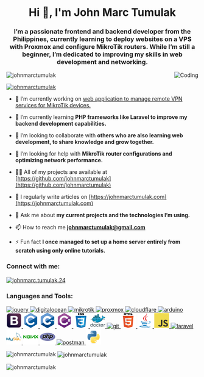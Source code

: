 <h1 align="center">Hi 👋, I'm John Marc Tumulak</h1>
<h3 align="center">I’m a passionate frontend and backend developer from the Philippines, currently learning to deploy websites on a VPS with Proxmox and configure MikroTik routers. While I’m still a beginner, I’m dedicated to improving my skills in web development and networking.</h3>
<img align="right" alt="Coding" with="400" src="https://images-wixmp-ed30a86b8c4ca887773594c2.wixmp.com/f/3cf06a29-04a0-4466-9f83-ab6b9658149f/dempgi7-520f8d5f-63d4-4453-8822-dbc149ae27f8.gif?token=eyJ0eXAiOiJKV1QiLCJhbGciOiJIUzI1NiJ9.eyJzdWIiOiJ1cm46YXBwOjdlMGQxODg5ODIyNjQzNzNhNWYwZDQxNWVhMGQyNmUwIiwiaXNzIjoidXJuOmFwcDo3ZTBkMTg4OTgyMjY0MzczYTVmMGQ0MTVlYTBkMjZlMCIsIm9iaiI6W1t7InBhdGgiOiJcL2ZcLzNjZjA2YTI5LTA0YTAtNDQ2Ni05ZjgzLWFiNmI5NjU4MTQ5ZlwvZGVtcGdpNy01MjBmOGQ1Zi02M2Q0LTQ0NTMtODgyMi1kYmMxNDlhZTI3ZjguZ2lmIn1dXSwiYXVkIjpbInVybjpzZXJ2aWNlOmZpbGUuZG93bmxvYWQiXX0.TeuN0B5RgPUykYQkZXa8ArTYZ7GlxIpIVJUfQQMWCgM">

<p align="left"> <img src="https://komarev.com/ghpvc/?username=johnmarctumulak&label=Profile%20views&color=0e75b6&style=flat" alt="johnmarctumulak" /> </p>

<p align="left"> <a href="https://github.com/ryo-ma/github-profile-trophy"><img src="https://github-profile-trophy.vercel.app/?username=johnmarctumulak" alt="johnmarctumulak" /></a> </p>

- 🔭 I’m currently working on [web application to manage remote VPN services for MikroTik devices.](https://remotemymikrotik.com)

- 🌱 I’m currently learning **PHP frameworks like Laravel to improve my backend development capabilities.**

- 👯 I’m looking to collaborate with **others who are also learning web development, to share knowledge and grow together.**

- 🤝 I’m looking for help with **MikroTik router configurations and optimizing network performance.**

- 👨‍💻 All of my projects are available at [https://github.com/johnmarctumulak](https://github.com/johnmarctumulak)

- 📝 I regularly write articles on [https://johnmarctumulak.com](https://johnmarctumulak.com)

- 💬 Ask me about **my current projects and the technologies I’m using.**

- 📫 How to reach me **johnmarctumulak@gmail.com**

- ⚡ Fun fact **I once managed to set up a home server entirely from scratch using only online tutorials.**

<h3 align="left">Connect with me:</h3>
<p align="left">
<a href="https://fb.com/johnmarc.tumulak.24" target="blank"><img align="center" src="https://raw.githubusercontent.com/rahuldkjain/github-profile-readme-generator/master/src/images/icons/Social/facebook.svg" alt="johnmarc.tumulak.24" height="30" width="40" /></a>
</p>

<h3 align="left">Languages and Tools:</h3>
<p align="left"> 
    <a href="https://jquery.com/" target="_blank" rel="noreferrer"> <img src="https://static-00.iconduck.com/assets.00/jquery-original-wordmark-icon-485x512-7kn0h2yt.png" alt="jquery" width="40" height="40" /> </a> <a href="https://www.digitalocean.com/" target="_blank" rel="noreferrer"> <img src="https://encrypted-tbn0.gstatic.com/images?q=tbn:ANd9GcRGyN7qgDyEWm30WavYrHa7bLegiKJI6Nc_Yg&s" alt="digitalocean" width="40" height="40" /> </a> <a href="https://www.mikrotik.com/" target="_blank" rel="noreferrer"> <img src="https://static-00.iconduck.com/assets.00/mikrotik-icon-1921x2048-1eai97he.png" alt="mikrotik" width="40" height="40" /> </a> <a href="https://www.proxmox.com/" target="_blank" rel="noreferrer"> <img src="https://camo.githubusercontent.com/4e9e0bf3fcd09d6557b4eaa8f790ec17599ed6e8eb37a7e78adaa30650c8a6e3/68747470733a2f2f7777772e70726f786d6f782e636f6d2f696d616765732f70726f786d6f782f50726f786d6f785f73796d626f6c5f7374616e646172645f6865782e706e67" alt="proxmox" width="40" height="40" /> </a> <a href="https://www.cloudflare.com/" target="_blank" rel="noreferrer"> <img src="https://avatars.githubusercontent.com/u/314135?s=280&v=4" alt="cloudflare" width="40" height="40" /> </a> <a href="https://www.arduino.cc/" target="_blank" rel="noreferrer"> <img src="https://cdn.worldvectorlogo.com/logos/arduino-1.svg" alt="arduino" width="40" height="40"/> </a> <a href="https://getbootstrap.com" target="_blank" rel="noreferrer"> <img src="https://raw.githubusercontent.com/Mikescops/bootstrapbolttheme/master/icon-bootstrap.png" alt="bootstrap" width="40" height="40"/> </a> <a href="https://www.cprogramming.com/" target="_blank" rel="noreferrer"> <img src="https://raw.githubusercontent.com/devicons/devicon/master/icons/c/c-original.svg" alt="c" width="40" height="40"/> </a> <a href="https://www.w3schools.com/cpp/" target="_blank" rel="noreferrer"> <img src="https://raw.githubusercontent.com/devicons/devicon/master/icons/cplusplus/cplusplus-original.svg" alt="cplusplus" width="40" height="40"/> </a> <a href="https://www.cloudflare.com/" target="_blank" rel="noreferrer"> <img src="https://raw.githubusercontent.com/devicons/devicon/master/icons/csharp/csharp-original.svg" alt="csharp" width="40" height="40"/> </a> <a href="https://www.w3schools.com/css/" target="_blank" rel="noreferrer"> <img src="https://raw.githubusercontent.com/devicons/devicon/master/icons/css3/css3-original-wordmark.svg" alt="css3" width="40" height="40"/> </a> <a href="https://www.docker.com/" target="_blank" rel="noreferrer"> <img src="https://raw.githubusercontent.com/devicons/devicon/master/icons/docker/docker-original-wordmark.svg" alt="docker" width="40" height="40"/> </a> <a href="https://git-scm.com/" target="_blank" rel="noreferrer"> <img src="https://www.vectorlogo.zone/logos/git-scm/git-scm-icon.svg" alt="git" width="40" height="40"/> </a> <a href="https://www.w3.org/html/" target="_blank" rel="noreferrer"> <img src="https://raw.githubusercontent.com/devicons/devicon/master/icons/html5/html5-original-wordmark.svg" alt="html5" width="40" height="40"/> </a> <a href="https://www.java.com" target="_blank" rel="noreferrer"> <img src="https://raw.githubusercontent.com/devicons/devicon/master/icons/java/java-original.svg" alt="java" width="40" height="40"/> </a> <a href="https://developer.mozilla.org/en-US/docs/Web/JavaScript" target="_blank" rel="noreferrer"> <img src="https://raw.githubusercontent.com/devicons/devicon/master/icons/javascript/javascript-original.svg" alt="javascript" width="40" height="40"/> </a> <a href="https://laravel.com/" target="_blank" rel="noreferrer"> <img src="https://static-00.iconduck.com/assets.00/laravel-icon-1990x2048-xawylrh0.png" alt="laravel" width="40" height="40"/> </a> <a href="https://www.mysql.com/" target="_blank" rel="noreferrer"> <img src="https://raw.githubusercontent.com/devicons/devicon/master/icons/mysql/mysql-original-wordmark.svg" alt="mysql" width="40" height="40"/> </a> <a href="https://www.nginx.com" target="_blank" rel="noreferrer"> <img src="https://raw.githubusercontent.com/devicons/devicon/master/icons/nginx/nginx-original.svg" alt="nginx" width="40" height="40"/> </a> <a href="https://www.php.net" target="_blank" rel="noreferrer"> <img src="https://raw.githubusercontent.com/devicons/devicon/master/icons/php/php-original.svg" alt="php" width="40" height="40"/> </a> <a href="https://postman.com" target="_blank" rel="noreferrer"> <img src="https://www.vectorlogo.zone/logos/getpostman/getpostman-icon.svg" alt="postman" width="40" height="40"/> </a> <a href="https://www.python.org" target="_blank" rel="noreferrer"> <img src="https://raw.githubusercontent.com/devicons/devicon/master/icons/python/python-original.svg" alt="python" width="40" height="40"/> </a> </p>

<p><img align="left" src="https://github-readme-stats.vercel.app/api/top-langs?username=johnmarctumulak&show_icons=true&locale=en&layout=compact" alt="johnmarctumulak" /></p>

<p>&nbsp;<img align="center" src="https://github-readme-stats.vercel.app/api?username=johnmarctumulak&show_icons=true&locale=en" alt="johnmarctumulak" /></p>

<p><img align="center" src="https://github-readme-streak-stats.herokuapp.com/?user=johnmarctumulak&" alt="johnmarctumulak" /></p>


<!-- 
<a href="https://jquery.com/" target="_blank" rel="noreferrer"> <img src="https://static-00.iconduck.com/assets.00/jquery-original-wordmark-icon-485x512-7kn0h2yt.png" alt="jquery" width="40" height="40" /> </a> -->
